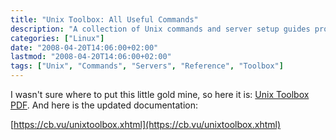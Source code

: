 ```yaml
---
title: "Unix Toolbox: All Useful Commands"
description: "A collection of Unix commands and server setup guides providing comprehensive reference for system administrators."
categories: ["Linux"]
date: "2008-04-20T14:06:00+02:00"
lastmod: "2008-04-20T14:06:00+02:00"
tags: ["Unix", "Commands", "Servers", "Reference", "Toolbox"]
---
```


I wasn't sure where to put this little gold mine, so here it is: [Unix Toolbox PDF](../../../static/pdf/unixtoolbox.pdf). And here is the updated documentation:

[https://cb.vu/unixtoolbox.xhtml](https://cb.vu/unixtoolbox.xhtml)
